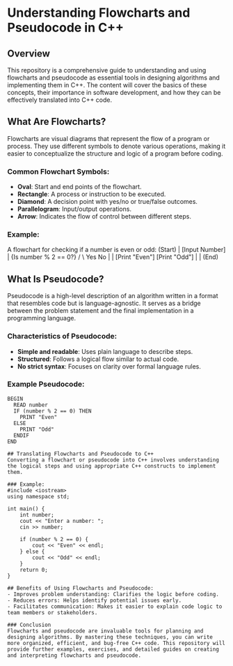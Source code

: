 # Understanding Flowcharts and Pseudocode in C++

## Overview
This repository is a comprehensive guide to understanding and using flowcharts and pseudocode as essential tools in designing algorithms and implementing them in C++. The content will cover the basics of these concepts, their importance in software development, and how they can be effectively translated into C++ code.

## What Are Flowcharts?
Flowcharts are visual diagrams that represent the flow of a program or process. They use different symbols to denote various operations, making it easier to conceptualize the structure and logic of a program before coding.

### Common Flowchart Symbols:
- **Oval**: Start and end points of the flowchart.
- **Rectangle**: A process or instruction to be executed.
- **Diamond**: A decision point with yes/no or true/false outcomes.
- **Parallelogram**: Input/output operations.
- **Arrow**: Indicates the flow of control between different steps.

### Example:
A flowchart for checking if a number is even or odd:
(Start) 
   |
  [Input Number]
   |
  {Is number % 2 == 0?} 
  /      \ 
Yes       No
 |         |
[Print "Even"] [Print "Odd"]
 |         |
 (End)


## What Is Pseudocode?
Pseudocode is a high-level description of an algorithm written in a format that resembles code but is language-agnostic. It serves as a bridge between the problem statement and the final implementation in a programming language.

### Characteristics of Pseudocode:
- **Simple and readable**: Uses plain language to describe steps.
- **Structured**: Follows a logical flow similar to actual code.
- **No strict syntax**: Focuses on clarity over formal language rules.

### Example Pseudocode:
```text
BEGIN
  READ number
  IF (number % 2 == 0) THEN
    PRINT "Even"
  ELSE
    PRINT "Odd"
  ENDIF
END

## Translating Flowcharts and Pseudocode to C++
Converting a flowchart or pseudocode into C++ involves understanding the logical steps and using appropriate C++ constructs to implement them.

### Example:
#include <iostream>
using namespace std;

int main() {
    int number;
    cout << "Enter a number: ";
    cin >> number;

    if (number % 2 == 0) {
        cout << "Even" << endl;
    } else {
        cout << "Odd" << endl;
    }
    return 0;
}

## Benefits of Using Flowcharts and Pseudocode:
- Improves problem understanding: Clarifies the logic before coding.
- Reduces errors: Helps identify potential issues early.
- Facilitates communication: Makes it easier to explain code logic to team members or stakeholders.

### Conclusion
Flowcharts and pseudocode are invaluable tools for planning and designing algorithms. By mastering these techniques, you can write more organized, efficient, and bug-free C++ code. This repository will provide further examples, exercises, and detailed guides on creating and interpreting flowcharts and pseudocode.

